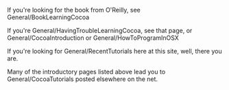 If you're looking for the book from O'Reilly, see General/BookLearningCocoa

If you're General/HavingTroubleLearningCocoa, see that page, or General/CocoaIntroduction or General/HowToProgramInOSX

If you're looking for General/RecentTutorials here at this site, well, there you are.

Many of the introductory pages listed above lead you to General/CocoaTutorials posted elsewhere on the net.